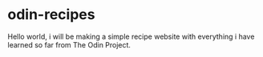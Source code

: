# odin-recipes

Hello world, i will be making a simple recipe website with everything i have 
learned so far from The Odin Project.
